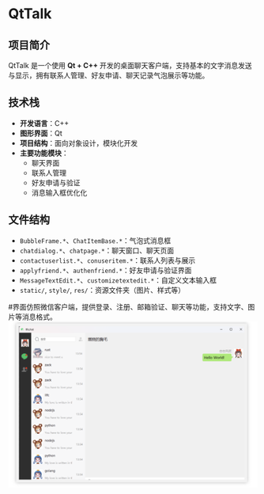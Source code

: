 # QtTalk

## 项目简介

QtTalk 是一个使用 **Qt + C++** 开发的桌面聊天客户端，支持基本的文字消息发送与显示，拥有联系人管理、好友申请、聊天记录气泡展示等功能。

## 技术栈

- **开发语言**：C++
- **图形界面**：Qt
- **项目结构**：面向对象设计，模块化开发
- **主要功能模块**：
  - 聊天界面
  - 联系人管理
  - 好友申请与验证
  - 消息输入框优化化


## 文件结构

- `BubbleFrame.*`、`ChatItemBase.*`：气泡式消息框
- `chatdialog.*`、`chatpage.*`：聊天窗口、聊天页面
- `contactuserlist.*`、`conuseritem.*`：联系人列表与展示
- `applyfriend.*`、`authenfriend.*`：好友申请与验证界面
- `MessageTextEdit.*`、`customizetextedit.*`：自定义文本输入框
- `static/`, `style/`, `res/`：资源文件夹（图片、样式等）

  
#界面仿照微信客户端，提供登录、注册、邮箱验证、聊天等功能，支持文字、图片等消息格式。
![image](效果图.png)




